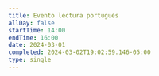 ```yaml
---
title: Evento lectura portugués
allDay: false
startTime: 14:00
endTime: 16:00
date: 2024-03-01
completed: 2024-03-02T19:02:59.146-05:00
type: single
---
```

